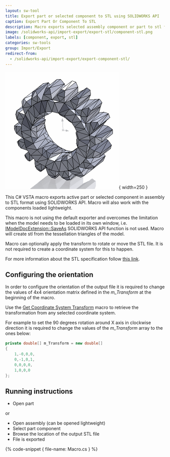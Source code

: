 ```yaml
---
layout: sw-tool
title: Export part or selected component to STL using SOLIDWORKS API
caption: Export Part Or Component To STL
description: Macro exports selected assembly component or part to stl format without the need of activating the document. Macro can optionally apply transformation to the exported STL to reorient the output
image: /solidworks-api/import-export/export-stl/component-stl.png
labels: [component, export, stl]
categories: sw-tools
group: Import/Export
redirect-from:
  - /solidworks-api/import-export/export-component-stl/
---
```

![Selected component exported to STL](component-stl.png){ width=250 }

This C# VSTA macro exports active part or selected component in assembly to STL format using SOLIDWORKS API. Macro will also work with the components loaded lightweight.

This macro is not using the default exporter and overcomes the limitation when the model needs to be loaded in its own window, i.e. [IModelDocExtension::SaveAs](http://help.solidworks.com/2017/english/api/sldworksapi/solidworks.interop.sldworks~solidworks.interop.sldworks.imodeldocextension~saveas.html) SOLIDWORKS API function is not used. Macro will create stl from the tessellation triangles of the model.

Macro can optionally apply the transform to rotate or move the STL file. It is not required to create a coordinate system for this to happen.

For more information about the STL specification follow [this link](https://en.wikipedia.org/wiki/STL_(file_format)).

## Configuring the orientation

In order to configure the orientation of the output file it is required to change the values of 4x4 orientation matrix defined in the *m_Transform* at the beginning of the macro.

Use the [Get Coordinate System Transform](/solidworks-api/geometry/transformation/get-coordinate-system-transform/) macro to retrieve the transformation from any selected coordinate system.

For example to set the 90 degrees rotation around X axis in clockwise direction it is required to change the values of the *m_Transform* array to the ones below:

~~~ cs
private double[] m_Transform = new double[]
{
    1,-0,0,0,
    0,-1,0,1,
    0,0,0,0,
    1,0,0,0
};
~~~

## Running instructions

* Open part

or

* Open assembly (can be opened lightweight)
* Select part component
* Browse the location of the output STL file
* File is exported

{% code-snippet { file-name: Macro.cs } %}
